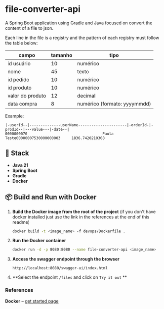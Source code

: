# file-converter-api

A Spring Boot application using Gradle and Java focused on convert the content of a file to json.

Each line in the file is a registry and the pattern of each registry must follow the table below:

| campo            | tamanho | tipo                         |
|------------------|---------|------------------------------|
| id usuário       | 10      | numérico                     |
| nome             | 45      | texto                        |
| id pedido        | 10      | numérico                     |
| id produto       | 10      | numérico                     |
| valor do produto | 12      | decimal                      |
| data compra      | 8       | numérico (formato: yyyymmdd) |

Example:

    |-userId--|--------------userName----------------------|-orderId-|-prodId--|---value---|-date--|
    0000000070                                  Paula Teste00000007530000000003     1836.7420210308

## 🚀 Stack

- **Java 21**
- **Spring Boot**
- **Gradle**
- **Docker**

## 📦 Build and Run with Docker

1. **Build the Docker image from the root of the project**
   (if you don't have docker installed just use the link in the references at the end of this readme)
   ```sh
   docker build -t <image_name> -f devops/Dockerfile .

2. **Run the Docker container**
    ```sh
   docker run -d -p 8080:8080 --name file-converter-api <image_name>

3. **Access the swagger endpoint through the browser**
    ```
    http://localhost:8080/swagger-ui/index.html
    ```

4. **Select the endpoint `/files` and click on `Try it out` **

### **References**

**Docker** – [get started page](https://www.docker.com/get-started/)